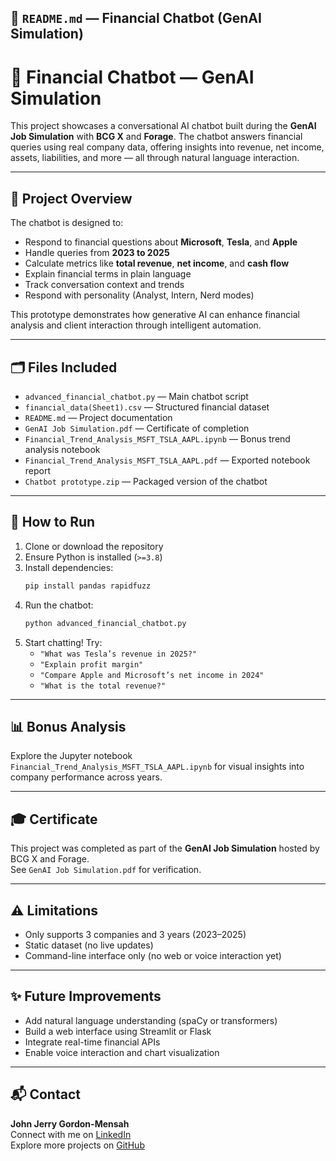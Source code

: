 ## 📄 `README.md` — Financial Chatbot (GenAI Simulation)

# 💬 Financial Chatbot — GenAI Simulation

This project showcases a conversational AI chatbot built during the **GenAI Job Simulation** with **BCG X** and **Forage**. The chatbot answers financial queries using real company data, offering insights into revenue, net income, assets, liabilities, and more — all through natural language interaction.

---

## 🧠 Project Overview

The chatbot is designed to:
- Respond to financial questions about **Microsoft**, **Tesla**, and **Apple**
- Handle queries from **2023 to 2025**
- Calculate metrics like **total revenue**, **net income**, and **cash flow**
- Explain financial terms in plain language
- Track conversation context and trends
- Respond with personality (Analyst, Intern, Nerd modes)

This prototype demonstrates how generative AI can enhance financial analysis and client interaction through intelligent automation.

---

## 🗂️ Files Included

- `advanced_financial_chatbot.py` — Main chatbot script  
- `financial_data(Sheet1).csv` — Structured financial dataset  
- `README.md` — Project documentation  
- `GenAI Job Simulation.pdf` — Certificate of completion  
- `Financial_Trend_Analysis_MSFT_TSLA_AAPL.ipynb` — Bonus trend analysis notebook  
- `Financial_Trend_Analysis_MSFT_TSLA_AAPL.pdf` — Exported notebook report  
- `Chatbot prototype.zip` — Packaged version of the chatbot

---

## 🚀 How to Run

1. Clone or download the repository
2. Ensure Python is installed (`>=3.8`)
3. Install dependencies:
   ```bash
   pip install pandas rapidfuzz
   ```
4. Run the chatbot:
   ```bash
   python advanced_financial_chatbot.py
   ```
5. Start chatting! Try:
   - `"What was Tesla’s revenue in 2025?"`
   - `"Explain profit margin"`
   - `"Compare Apple and Microsoft’s net income in 2024"`
   - `"What is the total revenue?"`

---

## 📊 Bonus Analysis

Explore the Jupyter notebook `Financial_Trend_Analysis_MSFT_TSLA_AAPL.ipynb` for visual insights into company performance across years.

---

## 🎓 Certificate

This project was completed as part of the **GenAI Job Simulation** hosted by BCG X and Forage.  
See `GenAI Job Simulation.pdf` for verification.

---

## ⚠️ Limitations

- Only supports 3 companies and 3 years (2023–2025)
- Static dataset (no live updates)
- Command-line interface only (no web or voice interaction yet)

---

## ✨ Future Improvements

- Add natural language understanding (spaCy or transformers)
- Build a web interface using Streamlit or Flask
- Integrate real-time financial APIs
- Enable voice interaction and chart visualization

---

## 📬 Contact

**John Jerry Gordon-Mensah**  
Connect with me on [LinkedIn]((https://www.linkedin.com/in/jayejaye/))  
Explore more projects on [GitHub](https://github.com/Gordon-Mensah)
